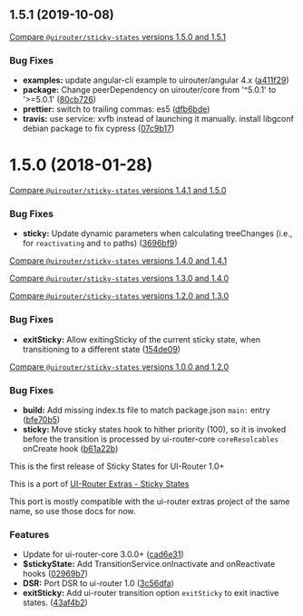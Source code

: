 ## 1.5.1 (2019-10-08)

[Compare `@uirouter/sticky-states` versions 1.5.0 and 1.5.1](https://github.com/ui-router/sticky-states/compare/1.5.0...1.5.1)

### Bug Fixes

- **examples:** update angular-cli example to uirouter/angular 4.x ([a411f29](https://github.com/ui-router/sticky-states/commit/a411f29))
- **package:** Change peerDependency on uirouter/core from '^5.0.1' to '>=5.0.1' ([80cb726](https://github.com/ui-router/sticky-states/commit/80cb726))
- **prettier:** switch to trailing commas: es5 ([dfb6bde](https://github.com/ui-router/sticky-states/commit/dfb6bde))
- **travis:** use service: xvfb instead of launching it manually. install libgconf debian package to fix cypress ([07c9b17](https://github.com/ui-router/sticky-states/commit/07c9b17))

# 1.5.0 (2018-01-28)

[Compare `@uirouter/sticky-states` versions 1.4.1 and 1.5.0](https://github.com/ui-router/sticky-states/compare/1.4.1...1.5.0)

### Bug Fixes

- **sticky:** Update dynamic parameters when calculating treeChanges (i.e., for `reactivating` and `to` paths) ([3696bf9](https://github.com/ui-router/sticky-states/commit/3696bf9))

<a name="1.4.1"></a>

[Compare `@uirouter/sticky-states` versions 1.4.0 and 1.4.1](https://github.com/ui-router/sticky-states/compare/1.4.0...1.4.1)

<a name="1.4.0"></a>

[Compare `@uirouter/sticky-states` versions 1.3.0 and 1.4.0](https://github.com/ui-router/sticky-states/compare/1.3.0...1.4.0)

<a name="1.3.0"></a>

[Compare `@uirouter/sticky-states` versions 1.2.0 and 1.3.0](https://github.com/ui-router/sticky-states/compare/1.2.0...1.3.0)

### Bug Fixes

- **exitSticky:** Allow exitingSticky of the current sticky state, when transitioning to a different state ([154de09](https://github.com/ui-router/sticky-states/commit/154de09))

<a name="1.2.0"></a>
[Compare `@uirouter/sticky-states` versions 1.0.0 and 1.2.0](https://github.com/ui-router/sticky-states/compare/1.0.0...1.2.0)

### Bug Fixes

- **build:** Add missing index.ts file to match package.json `main:` entry ([bfe70b5](https://github.com/ui-router/sticky-states/commit/bfe70b5))
- **sticky:** Move sticky states hook to hither priority (100), so it is invoked before the transition is processed by ui-router-core `coreResolcables` onCreate hook ([b61a22b](https://github.com/ui-router/sticky-states/commit/b61a22b))

<a name="1.0.0"></a>
This is the first release of Sticky States for UI-Router 1.0+

This is a port of [UI-Router Extras - Sticky States](http://christopherthielen.github.io/ui-router-extras/#/sticky)

This port is mostly compatible with the ui-router extras project of the same name, so use those docs for now.

### Features

- Update for ui-router-core 3.0.0+ ([cad6e31](https://github.com/ui-router/dsr/commit/cad6e31))
- **\$stickyState:** Add TransitionService.onInactivate and onReactivate hooks ([02969b7](https://github.com/ui-router/dsr/commit/02969b7))
- **DSR:** Port DSR to ui-router 1.0 ([3c56dfa](https://github.com/ui-router/dsr/commit/3c56dfa))
- **exitSticky:** Add ui-router transition option `exitSticky` to exit inactive states. ([43af4b2](https://github.com/ui-router/dsr/commit/43af4b2))
